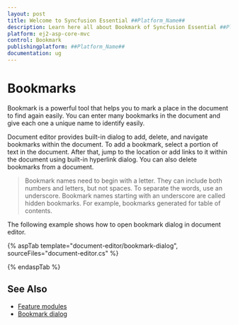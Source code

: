 ```yaml
---
layout: post
title: Welcome to Syncfusion Essential ##Platform_Name##
description: Learn here all about Bookmark of Syncfusion Essential ##Platform_Name## widgets based on HTML5 and jQuery.
platform: ej2-asp-core-mvc
control: Bookmark
publishingplatform: ##Platform_Name##
documentation: ug
---
```



# Bookmarks

Bookmark is a powerful tool that helps you to mark a place in the document to find again easily. You can enter many bookmarks in the document and give each one a unique name to identify easily.

Document editor provides built-in dialog to add, delete, and navigate bookmarks within the document. To add a bookmark, select a portion of text in the document. After that, jump to the location or add links to it within the document using built-in hyperlink dialog. You can also delete bookmarks from a document.

>Bookmark names need to begin with a letter. They can include both numbers and letters, but not spaces. To separate the words, use an underscore.
>Bookmark names starting with an underscore are called hidden bookmarks. For example, bookmarks generated for table of contents.

The following example shows how to open bookmark dialog in document editor.

{% aspTab template="document-editor/bookmark-dialog", sourceFiles="document-editor.cs" %}

{% endaspTab %}

## See Also

* [Feature modules](../../document-editor/feature-module/)
* [Bookmark dialog](../../document-editor/dialog/#bookmark-dialog)
